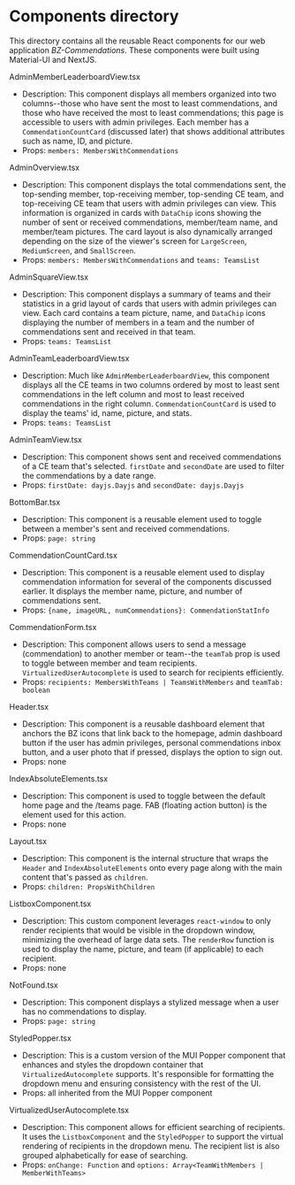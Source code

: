 # Components directory

This directory contains all the reusable React components for our web application *BZ-Commendations*. These components were built using Material-UI and NextJS.

AdminMemberLeaderboardView.tsx
- Description: This component displays all members organized into two columns--those who have sent the most to least commendations, and those who have received the most to least commendations; this page is accessible to users with admin privileges. Each member has a  `CommendationCountCard` (discussed later) that shows additional attributes such as name, ID, and picture.
- Props: `members: MembersWithCommendations`

AdminOverview.tsx
- Description: This component displays the total commendations sent, the top-sending member, top-receiving member, top-sending CE team, and top-receiving CE team that users with admin privileges can view. This information is organized in cards with `DataChip` icons showing the number of sent or received commendations, member/team name, and member/team pictures. The card layout is also dynamically arranged depending on the size of the viewer's screen for `LargeScreen`, `MediumScreen`, and `SmallScreen`.
- Props: `members: MembersWithCommendations` and `teams: TeamsList`

AdminSquareView.tsx
- Description: This component displays a summary of teams and their statistics in a grid layout of cards that users with admin privileges can view. Each card contains a team picture, name, and `DataChip` icons displaying the number of members in a team and the number of commendations sent and received in that team. 
- Props: `teams: TeamsList`

AdminTeamLeaderboardView.tsx
- Description: Much like `AdminMemberLeaderboardView`, this component displays all the CE teams in two columns ordered by most to least sent commendations in the left column and most to least received commendations in the right column. `CommendationCountCard` is used to display the teams' id, name, picture, and stats. 
- Props: `teams: TeamsList`

AdminTeamView.tsx
- Description: This component shows sent and received commendations of a CE team that's selected. `firstDate` and `secondDate` are used to filter the commendations by a date range.
- Props: `firstDate: dayjs.Dayjs` and `secondDate: dayjs.Dayjs`

BottomBar.tsx
- Description: This component is a reusable element used to toggle between a member's sent and received commendations. 
- Props: `page: string`

CommendationCountCard.tsx
- Description: This component is a reusable element used to display commendation information for several of the components discussed earlier. It displays the member name, picture, and number of commendations sent.
- Props: `{name, imageURL, numCommendations}: CommendationStatInfo`

CommendationForm.tsx
- Description: This component allows users to send a message (commendation) to another member or team--the `teamTab` prop is used to toggle between member and team recipients. `VirtualizedUserAutocomplete` is used to search for recipients efficiently. 
- Props: `recipients: MembersWithTeams | TeamsWithMembers` and `teamTab: boolean`

Header.tsx
- Description: This component is a reusable dashboard element that anchors the BZ icons that link back to the homepage, admin dashboard button if the user has admin privileges, personal commendations inbox button, and a user photo that if pressed, displays the option to sign out. 
- Props: none

IndexAbsoluteElements.tsx
- Description: This component is used to toggle between the default home page and the /teams page. FAB (floating action button) is the element used for this action. 
- Props: none

Layout.tsx
- Description: This component is the internal structure that wraps the `Header` and `IndexAbsoluteElements` onto every page along with the main content that's passed as `children`.
- Props: `children: PropsWithChildren`

ListboxComponent.tsx
- Description: This custom component leverages `react-window` to only render recipients that would be visible in the dropdown window, minimizing the overhead of large data sets. The `renderRow` function is used to display the name, picture, and team (if applicable) to each recipient.
- Props: none

NotFound.tsx
- Description: This component displays a stylized message when a user has no commendations to display.
- Props: `page: string`

StyledPopper.tsx
- Description: This is a custom version of the MUI Popper component that enhances and styles the dropdown container that `VirtualizedAutocomplete` supports. It's responsible for formatting the dropdown menu and ensuring consistency with the rest of the UI.
- Props: all inherited from the MUI Popper component

VirtualizedUserAutocomplete.tsx
- Description: This component allows for efficient searching of recipients. It uses the `ListboxComponent` and the `StyledPopper` to support the virtual rendering of recipients in the dropdown menu. The recipient list is also grouped alphabetically for ease of searching.
- Props: `onChange: Function` and `options: Array<TeamWithMembers | MemberWithTeams>`